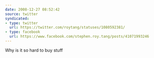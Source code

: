 ```yaml
---
date: 2008-12-27 08:52:42
source: twitter
syndicated:
- type: twitter
  url: https://twitter.com/roytang/statuses/1080592381/
- type: facebook
  url: https://www.facebook.com/stephen.roy.tang/posts/41071993246
---
```


Why is it so hard to buy stuff